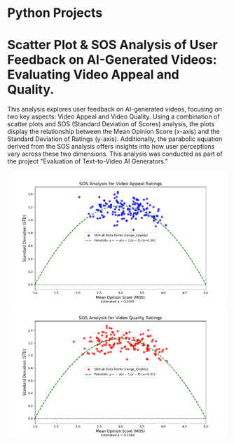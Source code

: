 # Python Projects

# Scatter Plot & SOS Analysis of User Feedback on AI-Generated Videos: Evaluating Video Appeal and Quality.

This analysis explores user feedback on AI-generated videos, focusing on two key aspects: Video Appeal and Video Quality. Using a combination of scatter plots and SOS (Standard Deviation of Scores) analysis, the plots display the relationship between the Mean Opinion Score (x-axis) and the Standard Deviation of Ratings (y-axis). Additionally, the parabolic equation derived from the SOS analysis offers insights into how user perceptions vary across these two dimensions. This analysis was conducted as part of the project "Evaluation of Text-to-Video AI Generators."

![SOS Analysis for Appeal](https://github.com/nolo5991/Python-Projects/blob/main/SOS-Analysis%20%26%20Scatter%20Plot/SOS-Appeal.png)
![SOS Analysis for Quality](https://github.com/nolo5991/Python-Projects/blob/main/SOS-Analysis%20%26%20Scatter%20Plot/SOS-Quality.png)
